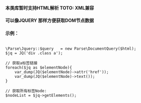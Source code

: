 #### 本类库暂时支持HTML解析   TOTO: XML兼容
#### 可以像JQUERY 那样方便获取DOM节点数据

#### 示例：
```

\Parse\Jquery::$query   = new Parse\DocumentQuery($html);
$jq = JQ('div .class a');

// 获取a标签链接
foreach($jq as $elementNode){
    var_dump(JQ($elementNode)->attr('href'));
    var_dump(JQ($elementNode)->text());
}

// 获取所有标签Node:
$nodeList = $jq->getElements();

```